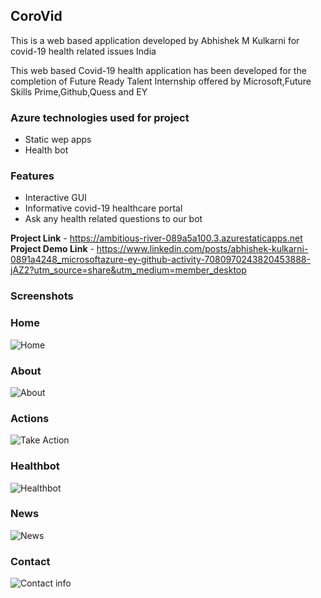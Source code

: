 
## **CoroVid**

This is a web based application developed by Abhishek M Kulkarni for covid-19 health related issues India

This web based Covid-19 health application has been developed for the completion of Future Ready Talent Internship offered by Microsoft,Future Skills Prime,Github,Quess and EY

### Azure technologies used for project
- Static wep apps
- Health bot

### Features
* Interactive GUI
* Informative covid-19 healthcare portal
* Ask any health related questions to our bot


**Project Link** - https://ambitious-river-089a5a100.3.azurestaticapps.net
**Project Demo Link** - https://www.linkedin.com/posts/abhishek-kulkarni-0891a4248_microsoftazure-ey-github-activity-7080970243820453888-jAZ2?utm_source=share&utm_medium=member_desktop


### Screenshots
### Home
![Home](https://github.com/Abhishek-AMK/frt-internship/assets/113782190/8f42da21-e7aa-49b7-9068-4350abd8beea)
### About
![About](https://github.com/Abhishek-AMK/frt-internship/assets/113782190/f959cec1-c871-49ac-87f8-fec047ab8e8d)
### Actions
![Take Action](https://github.com/Abhishek-AMK/frt-internship/assets/113782190/697cfc60-25da-4c41-805e-afab3b22afc2)
### Healthbot
![Healthbot](https://github.com/Abhishek-AMK/frt-internship/assets/113782190/ec3d7bc5-eff8-4095-a41a-7598837d9f6a)
### News
![News](https://github.com/Abhishek-AMK/frt-internship/assets/113782190/2db195c2-2aea-488d-9647-ca4989e9b42a)
### Contact
![Contact info](https://github.com/Abhishek-AMK/frt-internship/assets/113782190/a8dadbb2-eea9-4e00-8aae-a37e51e02045)



                                                                           




